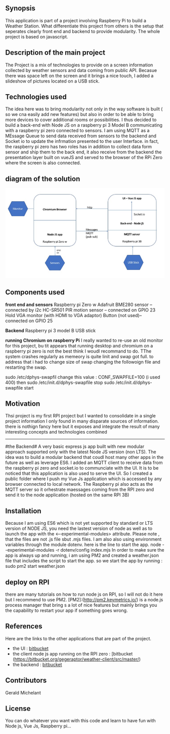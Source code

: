 ## Synopsis

This application is part of a project involving Raspberry Pi to build a Weather Station. What differentiate this project from others is the setup that seperates clearly front end and backend to provide modularity. The whole project is based on javascript.

## Description of the main project
The Project is a mix of technologies to provide on a screen information collected by weather sensors and data coming from public API. Becasue there was space left on the screen and it brings a nice touch, I added a slideshow of pictures located on a USB stick.

## Technologies used
The idea here was to bring modularity not only in the way software is built ( so we cna easily add new features) but also in order to be able to bring more devices to cover additional rooms or possibilities. I thus decided to build a back-end with Node JS on a raspberry pi 3 Model B communicating with a raspberry pi zero connected to sensors. I am using MQTT as a MEssage Queue to send data received from sensors to the backend and Socket io to update the infrmation presented to the user Interface. in fact, the raspberry pi zero has two roles has in addition to collect data form sensor and ship them to the back end, it also receive from the backend the presentation layer built on vueJS and served to the browser of the RPi Zero where the screen is also connected.

## diagram of the solution
![diagram](/diagram-weather.jpg)

## Components used

**front end and sensors**
Raspberry pi Zero w
Adafruit BME280 sensor – connected by i2c 
HC-SR501 PIR motion sensor – connected on GPIO 23
Hold VGA monitor (with HDMI to VGA adaptor)
Button (not used)– connected on GPIO 25 

**Backend**
Raspberry pi 3 model B
USB stick

**running Chromium on raspberry Pi**
I really wanted to re-use an old monitor for this project, bu tit appears that running desktop and chromium on a raspberry pi zero is not the best think I woudl recommand to do. TThe system crashes regularly as memeory is quite linit and swap got full. to address that i had to change size of swap changing the followoign file and restarting the swap.

sudo /etc/dphys-swapfil
 change this value : CONF_SWAPFILE=100 (i used 400)
 then
sudo /etc/init.d/dphys-swapfile stop
sudo /etc/init.d/dphys-swapfile start


## Motivation

Thsi project is my first RPI project but I wanted to consolidate in a single project information I only found in many disparate sources of information. there is nothign fancy here but it exposes and integrate the result of many interesting concepts and technologies combined

---

#the Backend#
 A very basic express js app built with new modular approach supported only with the latest Node JS version (non LTS). The idea was to build a modular backend that coudl host many other apps in the future as well as leverage ES6. I added  an MQTT client to receive data from the raspberry pi zero and socket.io to communciate with the UI.
 It is to be noticed that this application is also used to serve the UI. So I created a public folder where I push my Vue Js application which is accessed by any browser connected to local network.
 The Raspberry pi also acts as the MQTT server so it orhestrate maessages coming from the RPI zero and send it to the node application (hosted on the same RPI 3B)

## Installation

Because I am using ES6 which is not yet supported by standard or LTS version of NODE JS, you need the lastest version of node as well as to launch the app with the <--experimental-modules> attribute. Please note , that the files are not .js file sbut .mjs files. 
I am also also using environment variables through the module dotenv.
here is the line to start the app.
node --experimental-modules -r dotenv/config index.mjs
In order to make sure the app is always up and running, i am using PM2 and created a weather.json file that includes the script to start the app. 
so we start the app by running : sudo pm2 start weather.json

## deploy on RPI
there are many tutorials on how to run node js on RPI, so I will not do it here but I recommend to use PM2. [PM2]:(http://pm2.keymetrics.io/) is a node.js process manager that bring s a lot of nice features but mainly brings you the capability to restart your app if something goes wrong.

## References
Here are the links to the other applications that are part of the project.
* the UI : [bitbucket](https://bitbucket.org/gegeraptor/weather-ui/src/master/)
* the client node js app running on the RPI zero : [bitbucket (https://bitbucket.org/gegeraptor/weather-client/src/master/)
* the backend : [bitbucket](https://bitbucket.org/gegeraptor/weather-server/src/master/)


## Contributors

Gerald Michelant

## License
You can do whatever you want with this code and learn to have fun with Node js, Vue Js, Raspberry pi...